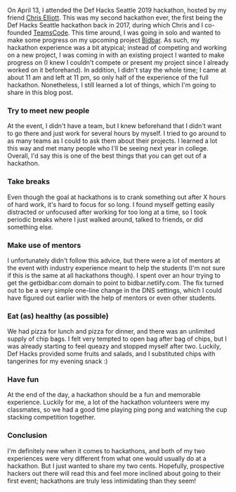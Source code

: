 On April 13, I attended the Def Hacks Seattle 2019 hackathon, hosted by my friend [Chris Elliott](https://chrismelliott.com/). This was my second hackathon ever, the first being the Def Hacks Seattle hackathon back in 2017, during which Chris and I co-founded [TeamsCode](https://teamscode.com/). This time around, I was going in solo and wanted to make some progress on my upcoming project [Bidbar](https://www.getbidbar.com/). As such, my hackathon experience was a bit atypical; instead of competing and working on a new project, I was coming in with an existing project I wanted to make progress on (I knew I couldn't compete or present my project since I already worked on it beforehand). In addition, I didn't stay the whole time; I came at about 11 am and left at 11 pm, so only half of the experience of the full hackathon. Nonetheless, I still learned a lot of things, which I'm going to share in this blog post. 

### Try to meet new people
At the event, I didn't have a team, but I knew beforehand that I didn't want to go there and just work for several hours by myself. I tried to go around to as many teams as I could to ask them about their projects. I learned a lot this way and met many people who I'll be seeing next year in college. Overall, I'd say this is one of the best things that you can get out of a hackathon.   

### Take breaks
Even though the goal at hackathons is to crank something out after X hours of hard work, it's hard to focus for so long. I found myself getting easily distracted or unfocused after working for too long at a time, so I took periodic breaks where I just walked around, talked to friends, or did something else. 

### Make use of mentors
I unfortunately didn't follow this advice, but there were a lot of mentors at the event with industry experience meant to help the students (I'm not sure if this is the same at all hackathons though). I spent over an hour trying to get the getbidbar.com domain to point to bidbar.netlify.com. The fix turned out to be a very simple one-line change in the DNS settings, which I could have figured out earlier with the help of mentors or even other students. 

### Eat (as) healthy (as possible)
We had pizza for lunch and pizza for dinner, and there was an unlimited supply of chip bags. I felt very tempted to open bag after bag of chips, but I was already starting to feel queazy and stopped myself after two. Luckily, Def Hacks provided some fruits and salads, and I substituted chips with tangerines for my evening snack :)

### Have fun
At the end of the day, a hackathon should be a fun and memorable experience. Luckily for me, a lot of the hackathon volunteers were my classmates, so we had a good time playing ping pong and watching the cup stacking competition together. 

### Conclusion
I'm definitely new when it comes to hackathons, and both of my two experiences were very different from what one would usually do at a hackathon. But I just wanted to share my two cents. Hopefully, prospective hackers out there will read this and feel more inclined about going to their first event; hackathons are truly less intimidating than they seem! 

